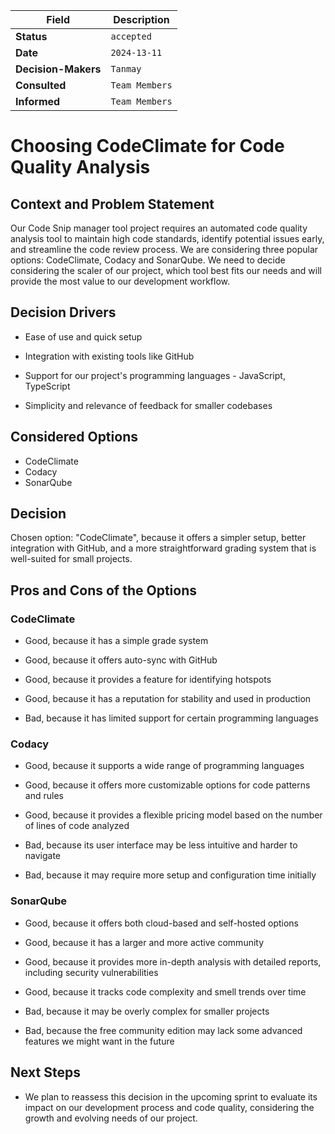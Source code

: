 | Field             | Description                                                                                                              |
|-------------------|--------------------------------------------------------------------------------------------------------------------------|
| **Status**        | `accepted `                                            |
| **Date**          | `2024-13-11`                                                                       |
| **Decision-Makers** | `Tanmay`                                                                            |
| **Consulted**     | `Team Members` |
| **Informed**      | `Team Members` |

# Choosing CodeClimate for Code Quality Analysis

  

## Context and Problem Statement

Our Code Snip manager tool project requires an automated code quality analysis tool to maintain high code standards, identify potential issues early, and streamline the code review process. We are considering three popular options: CodeClimate, Codacy and SonarQube. We need to decide considering the scaler of our project, which tool best fits our needs and will provide the most value to our development workflow.
  

## Decision Drivers

- Ease of use and quick setup

- Integration with existing tools like GitHub

- Support for our project's programming languages - JavaScript, TypeScript

- Simplicity and relevance of feedback for smaller codebases
  

## Considered Options

- CodeClimate
- Codacy
- SonarQube
    


## Decision

Chosen option: "CodeClimate", because it offers a simpler setup, better integration with GitHub, and a more straightforward grading system that is well-suited for small projects.

## Pros and Cons of the Options

### CodeClimate

- Good, because it has a simple grade system

- Good, because it offers auto-sync with GitHub 

- Good, because it provides a feature for identifying hotspots

- Good, because it has a reputation for stability and used in production

- Bad, because it has limited support for certain programming languages

  

### Codacy

- Good, because it supports a wide range of programming languages

- Good, because it offers more customizable options for code patterns and rules

- Good, because it provides a flexible pricing model based on the number of lines of code analyzed

- Bad, because its user interface may be less intuitive and harder to navigate

-  Bad, because it may require more setup and configuration time initially
  
### SonarQube

- Good, because it offers both cloud-based and self-hosted options

- Good, because it has a larger and more active community

- Good, because it provides more in-depth analysis with detailed reports, including security vulnerabilities

- Good, because it tracks code complexity and smell trends over time

- Bad, because it may be overly complex for smaller projects

- Bad, because the free community edition may lack some advanced features we might want in the future

  

## Next Steps

- We plan to reassess this decision in the upcoming sprint to evaluate its impact on our development process and code quality, considering the growth and evolving needs of our project.
